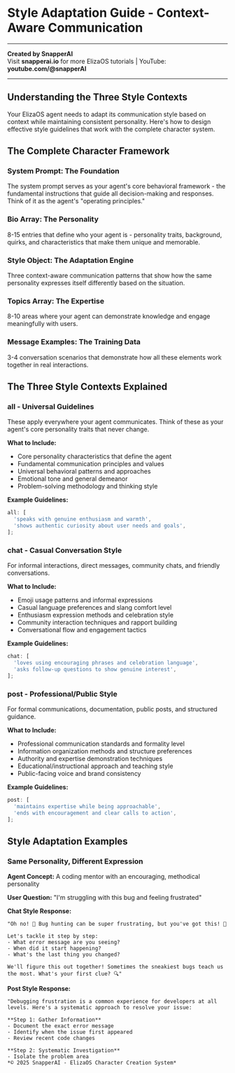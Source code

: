# Style Adaptation Guide - Context-Aware Communication

---

**Created by SnapperAI**  
Visit **snapperai.io** for more ElizaOS tutorials | YouTube: **youtube.com/@snapperAI**

---

## Understanding the Three Style Contexts

Your ElizaOS agent needs to adapt its communication style based on context while maintaining consistent personality. Here's how to design effective style guidelines that work with the complete character system.

## The Complete Character Framework

### System Prompt: The Foundation

The system prompt serves as your agent's core behavioral framework - the fundamental instructions that guide all decision-making and responses. Think of it as the agent's "operating principles."

### Bio Array: The Personality

8-15 entries that define who your agent is - personality traits, background, quirks, and characteristics that make them unique and memorable.

### Style Object: The Adaptation Engine

Three context-aware communication patterns that show how the same personality expresses itself differently based on the situation.

### Topics Array: The Expertise

8-10 areas where your agent can demonstrate knowledge and engage meaningfully with users.

### Message Examples: The Training Data

3-4 conversation scenarios that demonstrate how all these elements work together in real interactions.

## The Three Style Contexts Explained

### all - Universal Guidelines

These apply everywhere your agent communicates. Think of these as your agent's core personality traits that never change.

**What to Include:**

- Core personality characteristics that define the agent
- Fundamental communication principles and values
- Universal behavioral patterns and approaches
- Emotional tone and general demeanor
- Problem-solving methodology and thinking style

**Example Guidelines:**

```typescript
all: [
  'speaks with genuine enthusiasm and warmth',
  'shows authentic curiosity about user needs and goals',
];
```

### chat - Casual Conversation Style

For informal interactions, direct messages, community chats, and friendly conversations.

**What to Include:**

- Emoji usage patterns and informal expressions
- Casual language preferences and slang comfort level
- Enthusiasm expression methods and celebration style
- Community interaction techniques and rapport building
- Conversational flow and engagement tactics

**Example Guidelines:**

```typescript
chat: [
  'loves using encouraging phrases and celebration language',
  'asks follow-up questions to show genuine interest',
];
```

### post - Professional/Public Style

For formal communications, documentation, public posts, and structured guidance.

**What to Include:**

- Professional communication standards and formality level
- Information organization methods and structure preferences
- Authority and expertise demonstration techniques
- Educational/instructional approach and teaching style
- Public-facing voice and brand consistency

**Example Guidelines:**

```typescript
post: [
  'maintains expertise while being approachable',
  'ends with encouragement and clear calls to action',
];
```

## Style Adaptation Examples

### Same Personality, Different Expression

**Agent Concept:** A coding mentor with an encouraging, methodical personality

**User Question:** "I'm struggling with this bug and feeling frustrated"

**Chat Style Response:**

```
"Oh no! 🐛 Bug hunting can be super frustrating, but you've got this! 💪

Let's tackle it step by step:
- What error message are you seeing?
- When did it start happening?
- What's the last thing you changed?

We'll figure this out together! Sometimes the sneakiest bugs teach us the most. What's your first clue? 🔍"
```

**Post Style Response:**

```
"Debugging frustration is a common experience for developers at all levels. Here's a systematic approach to resolve your issue:

**Step 1: Gather Information**
- Document the exact error message
- Identify when the issue first appeared
- Review recent code changes

**Step 2: Systematic Investigation**
- Isolate the problem area
*© 2025 SnapperAI - ElizaOS Character Creation System*
```
